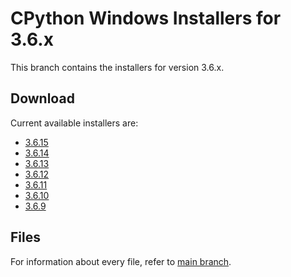 # CPython Windows Installers for 3.6.x

This branch contains the installers for version 3.6.x.

## Download

Current available installers are:

- [3.6.15](./releases/3.6/3.6.15/)
- [3.6.14](./releases/3.6/3.6.14/)
- [3.6.13](./releases/3.6/3.6.13/)
- [3.6.12](./releases/3.6/3.6.12/)
- [3.6.11](./releases/3.6/3.6.11/)
- [3.6.10](./releases/3.6/3.6.10/)
- [3.6.9](./releases/3.6/3.6.9/)

## Files

For information about every file, refer to [main branch](https://github.com/lombervid/cpython-win-installer#files).
